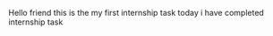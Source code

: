 Hello friend this is the my first internship task
today i have completed internship task  
   
       
  
   
       
   
